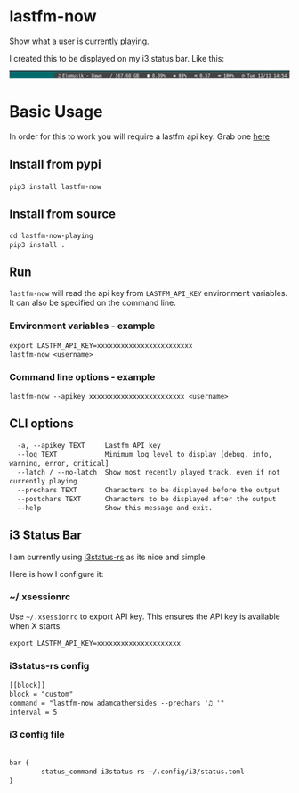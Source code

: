 # lastfm-now

Show what a user is currently playing.

I created this to be displayed on my i3 status bar. Like this:

![i3 Status Bar](assets/i3status-rs.png)

# Basic Usage

In order for this to work you will require a lastfm api key.  Grab one [here](https://www.last.fm/api/account/create)

## Install from pypi

`pip3 install lastfm-now`

## Install from source

```
cd lastfm-now-playing
pip3 install .
```

## Run

`lastfm-now` will read the api key from `LASTFM_API_KEY` environment variables. It can also be specified on the command line.

### Environment variables - example

```
export LASTFM_API_KEY=xxxxxxxxxxxxxxxxxxxxxxxx 
lastfm-now <username> 

```

### Command line options - example

```
lastfm-now --apikey xxxxxxxxxxxxxxxxxxxxxxxx <username> 

```

## CLI options

```
  -a, --apikey TEXT     Lastfm API key
  --log TEXT            Minimum log level to display [debug, info, warning, error, critical]
  --latch / --no-latch  Show most recently played track, even if not currently playing
  --prechars TEXT       Characters to be displayed before the output
  --postchars TEXT      Characters to be displayed after the output
  --help                Show this message and exit.
```

## i3 Status Bar

I am currently using [i3status-rs](https://github.com/greshake/i3status-rust) as its nice and simple.

Here is how I configure it:

### ~/.xsessionrc
Use `~/.xsessionrc` to export API key.  This ensures the API key is available when X starts.
```
export LASTFM_API_KEY=xxxxxxxxxxxxxxxxxxxxx
```

### i3status-rs config
```
[[block]]
block = "custom"
command = "lastfm-now adamcathersides --prechars '♫ '"
interval = 5

```

### i3 config file
```

bar {
        status_command i3status-rs ~/.config/i3/status.toml
}
```
